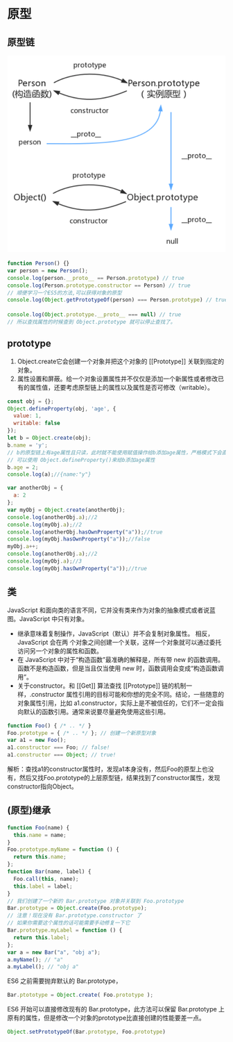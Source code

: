 # 原型
## 原型链
![](/img/prototype.png "")
```js
function Person() {}
var person = new Person();
console.log(person.__proto__ == Person.prototype) // true
console.log(Person.prototype.constructor == Person) // true
// 顺便学习一个ES5的方法,可以获得对象的原型
console.log(Object.getPrototypeOf(person) === Person.prototype) // true

console.log(Object.prototype.__proto__ === null) // true
// 所以查找属性的时候查到 Object.prototype 就可以停止查找了。
```
## prototype
1. Object.create它会创建一个对象并把这个对象的 [[Prototype]] 关联到指定的对象。
2. 属性设置和屏蔽。给一个对象设置属性并不仅仅是添加一个新属性或者修改已有的属性值，还要考虑原型链上的属性以及属性是否可修改（writable）。
```js
const obj = {};
Object.defineProperty(obj, 'age', {
  value: 1,
  writable: false
});
let b = Object.create(obj);
b.name = 'y';
// b的原型链上有age属性且只读，此时就不能使用赋值操作给b添加age属性，严格模式下会直接报错
// 可以使用 Object.defineProperty()来给b添加age属性
b.age = 2;
console.log(a);//{name:"y"}
```
```js
var anotherObj = {
  a: 2
};
var myObj = Object.create(anotherObj);
console.log(anotherObj.a);//2
console.log(myObj.a);//2
console.log(anotherObj.hasOwnProperty("a"));//true
console.log(myObj.hasOwnProperty("a"));//false
myObj.a++;
console.log(anotherObj.a);//2
console.log(myObj.a);//3
console.log(myObj.hasOwnProperty("a"));//true
```
## 类

JavaScript 和面向类的语言不同，它并没有类来作为对象的抽象模式或者说蓝图。JavaScript 中只有对象。

- 继承意味着复制操作，JavaScript（默认）并不会复制对象属性。 相反，JavaScript 会在两
个对象之间创建一个关联，这样一个对象就可以通过委托访问另一个对象的属性和函数。
- 在 JavaScript 中对于“构造函数”最准确的解释是，所有带 new 的函数调用。
函数不是构造函数，但是当且仅当使用 new 时，函数调用会变成“构造函数调用”。
- 关于constructor。和 [[Get]] 算法查找 [[Prototype]] 链的机制一样，.constructor 属性引用的目标可能和你想的完全不同。结论，一些随意的对象属性引用，比如 a1.constructor，实际上是不被信任的，它们不一定会指向默认的函数引用。通常来说要尽量避免使用这些引用。
```js
function Foo() { /* .. */ }
Foo.prototype = { /* .. */ }; // 创建一个新原型对象
var a1 = new Foo();
a1.constructor === Foo; // false!
a1.constructor === Object; // true!
```
解析：查找a1的constructor属性时，发现a1本身没有，然后Foo的原型上也没有，然后又找Foo.prototype的上层原型链，结果找到了constructor属性，发现constructor指向Object。
## (原型)继承
```js
function Foo(name) {
  this.name = name;
}
Foo.prototype.myName = function () {
  return this.name;
};
function Bar(name, label) {
  Foo.call(this, name);
  this.label = label;
}
// 我们创建了一个新的 Bar.prototype 对象并关联到 Foo.prototype
Bar.prototype = Object.create(Foo.prototype);
// 注意！现在没有 Bar.prototype.constructor 了
// 如果你需要这个属性的话可能需要手动修复一下它
Bar.prototype.myLabel = function () {
  return this.label;
};
var a = new Bar("a", "obj a");
a.myName(); // "a"
a.myLabel(); // "obj a"
```
ES6 之前需要抛弃默认的 Bar.prototype，
```js
Bar.ptototype = Object.create( Foo.prototype );
```
ES6 开始可以直接修改现有的 Bar.prototype，此方法可以保留 Bar.prototype 上原有的属性，但是修改一个对象的prototype比直接创建的性能要差一点。
```js
Object.setPrototypeOf(Bar.prototype, Foo.prototype)
```